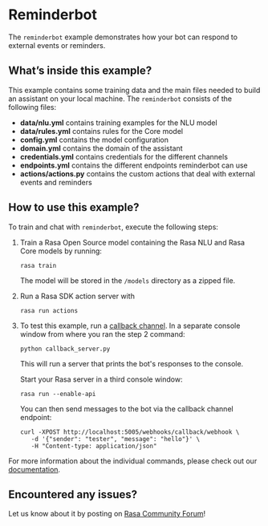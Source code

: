 # Reminderbot

The `reminderbot` example demonstrates how your bot can respond to external events or reminders.

## What’s inside this example?

This example contains some training data and the main files needed to build an
assistant on your local machine. The `reminderbot` consists of the following files:

- **data/nlu.yml** contains training examples for the NLU model
- **data/rules.yml** contains rules for the Core model
- **config.yml** contains the model configuration
- **domain.yml** contains the domain of the assistant
- **credentials.yml** contains credentials for the different channels
- **endpoints.yml** contains the different endpoints reminderbot can use
- **actions/actions.py** contains the custom actions that deal with external events and reminders

## How to use this example?

To train and chat with `reminderbot`, execute the following steps:

1. Train a Rasa Open Source model containing the Rasa NLU and Rasa Core models by running:
    ```
    rasa train
    ```
    The model will be stored in the `/models` directory as a zipped file.

2. Run a Rasa SDK action server with
    ```
    rasa run actions
    ```

3. To test this example, run a
   [callback channel](https://rasa.com/docs/rasa/connectors/your-own-website#callbackinput).
   In a separate console window from where you ran the step 2 command:
    ```
    python callback_server.py
    ```

   This will run a server that prints the bot's responses to the console.

   Start your Rasa server in a third console window:
   ```
   rasa run --enable-api
   ```

   You can then send messages to the bot via the callback channel endpoint:
   ```
   curl -XPOST http://localhost:5005/webhooks/callback/webhook \
      -d '{"sender": "tester", "message": "hello"}' \
      -H "Content-type: application/json"
   ```

For more information about the individual commands, please check out our
[documentation](http://rasa.com/docs/rasa/command-line-interface).

## Encountered any issues?
Let us know about it by posting on [Rasa Community Forum](https://forum.rasa.com)!
